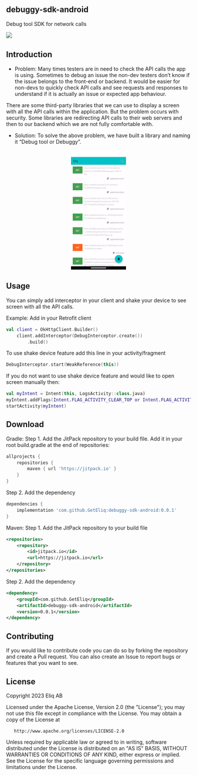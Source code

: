 debuggy-sdk-android
-------------
Debug tool SDK for network calls

[![](https://jitpack.io/v/GetEliq/debuggy-sdk-android.svg)](https://jitpack.io/#GetEliq/debuggy-sdk-android)

Introduction
--------
* Problem: 
Many times testers are in need to check the API calls the app is using. Sometimes to debug an issue the non-dev testers don’t know if the issue belongs to the front-end or backend. It would be easier for non-devs to quickly check API calls and see requests and responses to understand if it is actually an issue or expected app behaviour.

There are some third-party libraries that we can use to display a screen with all the API calls within the application. But the problem occurs with security. Some libraries are redirecting API calls to their web servers and then to our backend which we are not fully comfortable with.

* Solution: 
To solve the above problem, we have built a library and naming it “Debug tool or Debuggy”.

<p align="center">
<img src="/appUI.gif?raw=true" width="150" />
</p>

Usage
--------
You can simply add interceptor in your client and shake your device to see screen with all the API calls.

Example:
Add in your Retrofit client
```kotlin
val client = OkHttpClient.Builder()
    client.addInterceptor(DebugInterceptor.create())
        .build()
```

To use shake device feature add this line in your activity/fragment
```kotlin
DebugInterceptor.start(WeakReference(this))
```

If you do not want to use shake device feature and would like to open screen manually then:
```kotlin
val myIntent = Intent(this, LogsActivity::class.java)
myIntent.addFlags(Intent.FLAG_ACTIVITY_CLEAR_TOP or Intent.FLAG_ACTIVITY_REORDER_TO_FRONT)
startActivity(myIntent)
```

Download
--------

Gradle:
Step 1. Add the JitPack repository to your build file.
Add it in your root build.gradle at the end of repositories:
```groovy
allprojects {
	repositories {
		maven { url 'https://jitpack.io' }
	}
}
```
Step 2. Add the dependency
```groovy
dependencies {
    implementation 'com.github.GetEliq:debuggy-sdk-android:0.0.1'
}
```

Maven:
Step 1. Add the JitPack repository to your build file
```xml
<repositories>
    <repository>
        <id>jitpack.io</id>
        <url>https://jitpack.io</url>
    </repository>
</repositories>
```
Step 2. Add the dependency
```xml
<dependency>
    <groupId>com.github.GetEliq</groupId>
    <artifactId>debuggy-sdk-android</artifactId>
    <version>0.0.1</version>
</dependency>
```

Contributing
-----------
If you would like to contribute code you can do so by forking the repository and create a Pull request. You can also create an Issue to report bugs or features that you want to see.


License
-------
Copyright 2023 Eliq AB

   Licensed under the Apache License, Version 2.0 (the "License");
   you may not use this file except in compliance with the License.
   You may obtain a copy of the License at

       http://www.apache.org/licenses/LICENSE-2.0

   Unless required by applicable law or agreed to in writing, software
   distributed under the License is distributed on an "AS IS" BASIS,
   WITHOUT WARRANTIES OR CONDITIONS OF ANY KIND, either express or implied.
   See the License for the specific language governing permissions and
   limitations under the License.
